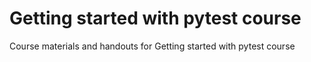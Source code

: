 # Getting started with pytest course

Course materials and handouts for Getting started with pytest course
